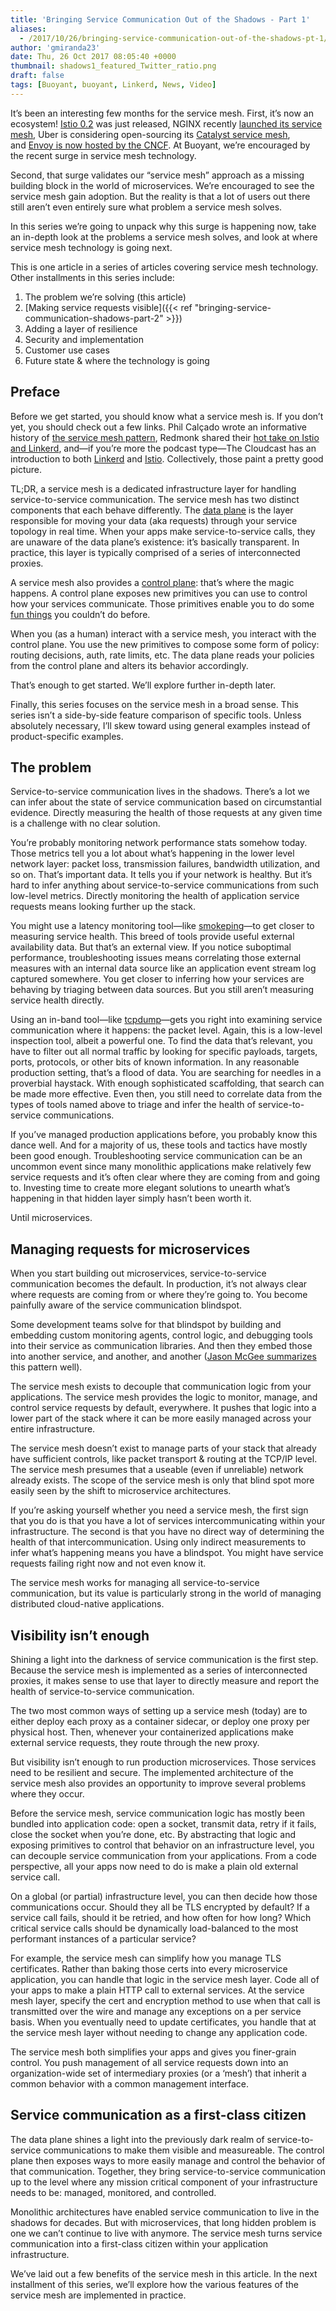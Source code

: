 ```yaml
---
title: 'Bringing Service Communication Out of the Shadows - Part 1'
aliases:
  - /2017/10/26/bringing-service-communication-out-of-the-shadows-pt-1/
author: 'gmiranda23'
date: Thu, 26 Oct 2017 08:05:40 +0000
thumbnail: shadows1_featured_Twitter_ratio.png
draft: false
tags: [Buoyant, buoyant, Linkerd, News, Video]
---
```


It’s been an interesting few months for the service mesh. First, it’s now an ecosystem! [Istio 0.2](https://github.com/istio/istio/milestone/2) was just released, NGINX recently [launched its service mesh](https://www.nginx.com/blog/introducing-nginx-application-platform/), Uber is considering open-sourcing its [Catalyst service mesh](https://thenewstack.io/ubers-catalyst-service-mesh-provides-visibility-speed/), and [Envoy is now hosted by the CNCF](https://www.cncf.io/blog/2017/09/13/cncf-hosts-envoy/). At Buoyant, we’re encouraged by the recent surge in service mesh technology.

Second, that surge validates our “service mesh” approach as a missing building block in the world of microservices. We’re encouraged to see the service mesh gain adoption. But the reality is that a lot of users out there still aren’t even entirely sure what problem a service mesh solves.

In this series we’re going to unpack why this surge is happening now, take an in-depth look at the problems a service mesh solves, and look at where service mesh technology is going next.

This is one article in a series of articles covering service mesh technology. Other installments in this series include:

1. The problem we’re solving (this article)
2. [Making service requests visible]({{< ref
   "bringing-service-communication-shadows-part-2" >}})
3. Adding a layer of resilience
4. Security and implementation
5. Customer use cases
6. Future state & where the technology is going

## Preface

Before we get started, you should know what a service mesh is. If you don’t yet, you should check out a few links. Phil Calçado wrote an informative history of [the service mesh pattern](http://philcalcado.com/2017/08/03/pattern_service_mesh.html), Redmonk shared their [hot take on Istio and Linkerd](http://redmonk.com/jgovernor/2017/05/31/so-what-even-is-a-service-mesh-hot-take-on-istio-and-linkerd/), and—if you’re more the podcast type—The Cloudcast has an introduction to both [Linkerd](http://www.thecloudcast.net/2017/05/the-cloudcast-298-introduction-to.html?m=1) and [Istio](http://www.thecloudcast.net/2017/09/the-cloudcast-312-istio-routing-load.html?m=1). Collectively, those paint a pretty good picture.

TL;DR, a service mesh is a dedicated infrastructure layer for handling service-to-service communication. The service mesh has two distinct components that each behave differently. The [data plane](https://medium.com/@mattklein123/the-universal-data-plane-api-d15cec7a) is the layer responsible for moving your data (aka requests) through your service topology in real time. When your apps make service-to-service calls, they are unaware of the data plane’s existence: it’s basically transparent. In practice, this layer is typically comprised of a series of interconnected proxies.

A service mesh also provides a [control plane](https://medium.com/@mattklein123/the-universal-data-plane-api-d15cec7a): that’s where the magic happens. A control plane exposes new primitives you can use to control how your services communicate. Those primitives enable you to do some [fun things](https://istio.io/docs/tasks/) you couldn’t do before.

When you (as a human) interact with a service mesh, you interact with the control plane. You use the new primitives to compose some form of policy: routing decisions, auth, rate limits, etc. The data plane reads your policies from the control plane and alters its behavior accordingly.

That’s enough to get started. We’ll explore further in-depth later.

Finally, this series focuses on the service mesh in a broad sense. This series isn’t a side-by-side feature comparison of specific tools. Unless absolutely necessary, I’ll skew toward using general examples instead of product-specific examples.

## The problem

Service-to-service communication lives in the shadows. There’s a lot we can infer about the state of service communication based on circumstantial evidence. Directly measuring the health of those requests at any given time is a challenge with no clear solution.

You’re probably monitoring network performance stats somehow today. Those metrics tell you a lot about what’s happening in the lower level network layer: packet loss, transmission failures, bandwidth utilization, and so on. That’s important data. It tells you if your network is healthy. But it’s hard to infer anything about service-to-service communications from such low-level metrics. Directly monitoring the health of application service requests means looking further up the stack.

You might use a latency monitoring tool—like [smokeping](http://www.smokeping.org)—to get closer to measuring service health. This breed of tools provide useful external availability data. But that’s an external view. If you notice suboptimal performance, troubleshooting issues means correlating those external measures with an internal data source like an application event stream log captured somewhere. You get closer to inferring how your services are behaving by triaging between data sources. But you still aren’t measuring service health directly.

Using an in-band tool—like [tcpdump](http://www.tcpdump.org/)—gets you right into examining service communication where it happens: the packet level. Again, this is a low-level inspection tool, albeit a powerful one. To find the data that’s relevant, you have to filter out all normal traffic by looking for specific payloads, targets, ports, protocols, or other bits of known information. In any reasonable production setting, that’s a flood of data. You are searching for needles in a proverbial haystack. With enough sophisticated scaffolding, that search can be made more effective. Even then, you still need to correlate data from the types of tools named above to triage and infer the health of service-to-service communications.

If you’ve managed production applications before, you probably know this dance well. And for a majority of us, these tools and tactics have mostly been good enough. Troubleshooting service communication can be an uncommon event since many monolithic applications make relatively few service requests and it’s often clear where they are coming from and going to. Investing time to create more elegant solutions to unearth what’s happening in that hidden layer simply hasn’t been worth it.

Until microservices.

## Managing requests for microservices

When you start building out microservices, service-to-service communication becomes the default. In production, it’s not always clear where requests are coming from or where they’re going to. You become painfully aware of the service communication blindspot.

Some development teams solve for that blindspot by building and embedding custom monitoring agents, control logic, and debugging tools into their service as communication libraries. And then they embed those into another service, and another, and another ([Jason McGee summarizes](http://www.thecloudcast.net/2017/09/the-cloudcast-312-istio-routing-load.html?m=1) this pattern well).

The service mesh exists to decouple that communication logic from your applications. The service mesh provides the logic to monitor, manage, and control service requests by default, everywhere. It pushes that logic into a lower part of the stack where it can be more easily managed across your entire infrastructure.

The service mesh doesn’t exist to manage parts of your stack that already have sufficient controls, like packet transport & routing at the TCP/IP level. The service mesh presumes that a useable (even if unreliable) network already exists. The scope of the service mesh is only that blind spot more easily seen by the shift to microservice architectures.

If you’re asking yourself whether you need a service mesh, the first sign that you do is that you have a lot of services intercommunicating within your infrastructure. The second is that you have no direct way of determining the health of that intercommunication. Using only indirect measurements to infer what’s happening means you have a blindspot. You might have service requests failing right now and not even know it.

The service mesh works for managing all service-to-service communication, but its value is particularly strong in the world of managing distributed cloud-native applications.

## Visibility isn’t enough

Shining a light into the darkness of service communication is the first step. Because the service mesh is implemented as a series of interconnected proxies, it makes sense to use that layer to directly measure and report the health of service-to-service communication.

The two most common ways of setting up a service mesh (today) are to either deploy each proxy as a container sidecar, or deploy one proxy per physical host. Then, whenever your containerized applications make external service requests, they route through the new proxy.

But visibility isn’t enough to run production microservices. Those services need to be resilient and secure. The implemented architecture of the service mesh also provides an opportunity to improve several problems where they occur.

Before the service mesh, service communication logic has mostly been bundled into application code: open a socket, transmit data, retry if it fails, close the socket when you’re done, etc. By abstracting that logic and exposing primitives to control that behavior on an infrastructure level, you can decouple service communication from your applications. From a code perspective, all your apps now need to do is make a plain old external service call.

On a global (or partial) infrastructure level, you can then decide how those communications occur. Should they all be TLS encrypted by default? If a service call fails, should it be retried, and how often for how long? Which critical service calls should be dynamically load-balanced to the most performant instances of a particular service?

For example, the service mesh can simplify how you manage TLS certificates. Rather than baking those certs into every microservice application, you can handle that logic in the service mesh layer. Code all of your apps to make a plain HTTP call to external services. At the service mesh layer, specify the cert and encryption method to use when that call is transmitted over the wire and manage any exceptions on a per service basis. When you eventually need to update certificates, you handle that at the service mesh layer without needing to change any application code.

The service mesh both simplifies your apps and gives you finer-grain control. You push management of all service requests down into an organization-wide set of intermediary proxies (or a ‘mesh’) that inherit a common behavior with a common management interface.

## Service communication as a first-class citizen

The data plane shines a light into the previously dark realm of service-to-service communications to make them visible and measureable. The control plane then exposes ways to more easily manage and control the behavior of that communication. Together, they bring service-to-service communication up to the level where any mission critical component of your infrastructure needs to be: managed, monitored, and controlled.

Monolithic architectures have enabled service communication to live in the shadows for decades. But with microservices, that long hidden problem is one we can’t continue to live with anymore. The service mesh turns service communication into a first-class citizen within your application infrastructure.

We’ve laid out a few benefits of the service mesh in this article. In the next installment of this series, we’ll explore how the various features of the service mesh are implemented in practice.
